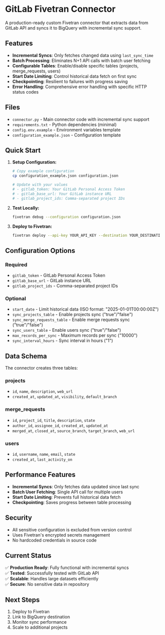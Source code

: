 # GitLab Fivetran Connector

A production-ready custom Fivetran connector that extracts data from GitLab API and syncs it to BigQuery with incremental sync support.

## Features

- **Incremental Syncs**: Only fetches changed data using `last_sync_time`
- **Batch Processing**: Eliminates N+1 API calls with batch user fetching
- **Configurable Tables**: Enable/disable specific tables (projects, merge_requests, users)
- **Start Date Limiting**: Control historical data fetch on first sync
- **Checkpointing**: Resilient to failures with progress saving
- **Error Handling**: Comprehensive error handling with specific HTTP status codes

## Files

- `connector.py` - Main connector code with incremental sync support
- `requirements.txt` - Python dependencies (minimal)
- `config.env.example` - Environment variables template
- `configuration_example.json` - Configuration template

## Quick Start

1. **Setup Configuration:**
   ```bash
   # Copy example configuration
   cp configuration_example.json configuration.json
   
   # Update with your values
   # - gitlab_token: Your GitLab Personal Access Token
   # - gitlab_base_url: Your GitLab instance URL
   # - gitlab_project_ids: Comma-separated project IDs
   ```

2. **Test Locally:**
   ```bash
   fivetran debug --configuration configuration.json
   ```

3. **Deploy to Fivetran:**
   ```bash
   fivetran deploy --api-key YOUR_API_KEY --destination YOUR_DESTINATION --connection gitlab_connector --configuration configuration.json
   ```

## Configuration Options

### Required
- `gitlab_token` - GitLab Personal Access Token
- `gitlab_base_url` - GitLab instance URL
- `gitlab_project_ids` - Comma-separated project IDs

### Optional
- `start_date` - Limit historical data (ISO format: "2025-01-01T00:00:00Z")
- `sync_projects_table` - Enable projects sync ("true"/"false")
- `sync_merge_requests_table` - Enable merge requests sync ("true"/"false")
- `sync_users_table` - Enable users sync ("true"/"false")
- `max_records_per_sync` - Maximum records per sync ("10000")
- `sync_interval_hours` - Sync interval in hours ("1")

## Data Schema

The connector creates three tables:

### projects
- `id`, `name`, `description`, `web_url`
- `created_at`, `updated_at`, `visibility`, `default_branch`

### merge_requests
- `id`, `project_id`, `title`, `description`, `state`
- `author_id`, `assignee_id`, `created_at`, `updated_at`
- `merged_at`, `closed_at`, `source_branch`, `target_branch`, `web_url`

### users
- `id`, `username`, `name`, `email`, `state`
- `created_at`, `last_activity_on`

## Performance Features

- **Incremental Syncs**: Only fetches data updated since last sync
- **Batch User Fetching**: Single API call for multiple users
- **Start Date Limiting**: Prevents full historical data fetch
- **Checkpointing**: Saves progress between table processing

## Security

- All sensitive configuration is excluded from version control
- Uses Fivetran's encrypted secrets management
- No hardcoded credentials in source code

## Current Status

✅ **Production Ready**: Fully functional with incremental syncs  
✅ **Tested**: Successfully tested with GitLab API  
✅ **Scalable**: Handles large datasets efficiently  
✅ **Secure**: No sensitive data in repository  

## Next Steps

1. Deploy to Fivetran
2. Link to BigQuery destination
3. Monitor sync performance
4. Scale to additional projects
